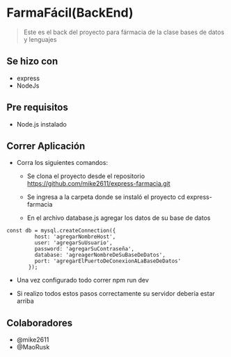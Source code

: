 # FarmaFácil(BackEnd)

> Este es el back del proyecto para fármacia de la clase bases de datos y lenguajes

## Se hizo con

- express
- NodeJs

## Pre requisitos

- Node.js instalado


## Correr Aplicación

- Corra los siguientes comandos:
  - Se clona el proyecto desde el repositorio https://github.com/mike2611/express-farmacia.git

  - Se ingresa a la carpeta donde se instaló el proyecto cd express-farmacia

  - En el archivo database.js agregar los datos de su base de datos
 ```
 const db = mysql.createConnection({
          host: 'agregarNombreHost',
          user: 'agregarSuUsuario',
          password: 'agregarSuContraseña',
          database: 'agreagerNombreDeSuBaseDeDatos',
          port: 'agregarElPuertoDeConexionALaBaseDeDatos'
        });
 ```


- Una vez configurado todo correr npm run dev

- Si realizo todos estos pasos correctamente su servidor debería estar arriba

## Colaboradores
- @mike2611
- @MaoRusk
